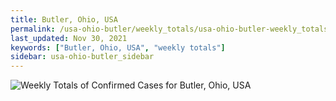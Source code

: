 ```yaml
---
title: Butler, Ohio, USA
permalink: /usa-ohio-butler/weekly_totals/usa-ohio-butler-weekly_totals.html
last_updated: Nov 30, 2021
keywords: ["Butler, Ohio, USA", "weekly totals"]
sidebar: usa-ohio-butler_sidebar
---
```


![Weekly Totals of Confirmed Cases for Butler, Ohio, USA](/covid_tracker/images/graphs/usa-ohio-butler-weekly_totals_graph.png)

